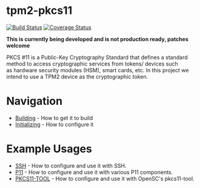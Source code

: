 # tpm2-pkcs11

[![Build Status](https://travis-ci.org/tpm2-software/tpm2-pkcs11.svg?branch=master)](https://travis-ci.org/tpm2-software/tpm2-pkcs11)
[![Coverage Status](https://codecov.io/gh/tpm2-software/tpm2-pkcs11/branch/master/graph/badge.svg)](https://codecov.io/gh/tpm2-software/tpm2-pkcs11)


**This is currently being developed and is not production ready, patches welcome**

PKCS #11 is a Public-Key Cryptography Standard that defines a standard method to
access cryptographic services from tokens/ devices such as hardware security
modules (HSM), smart cards, etc. In this project we intend to use a TPM2 device
as the cryptographic token.

# Navigation

* [Building](BUILDING.md) - How to get it to build
* [Initializing](INITIALIZING.md) - How to configure it

# Example Usages
* [SSH](SSH.md) - How to configure and use it with SSH.
* [P11](P11.md) - How to configure and use it with various P11 components.
* [PKCS11-TOOL](PKCS11_TOOL.md) - How to configure and use it with OpenSC's pkcs11-tool.
